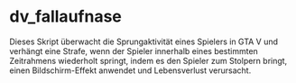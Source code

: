 # dv_fallaufnase
Dieses Skript überwacht die Sprungaktivität eines Spielers in GTA V und verhängt eine Strafe, wenn der Spieler innerhalb eines bestimmten Zeitrahmens wiederholt springt, indem es den Spieler zum Stolpern bringt, einen Bildschirm-Effekt anwendet und Lebensverlust verursacht.
